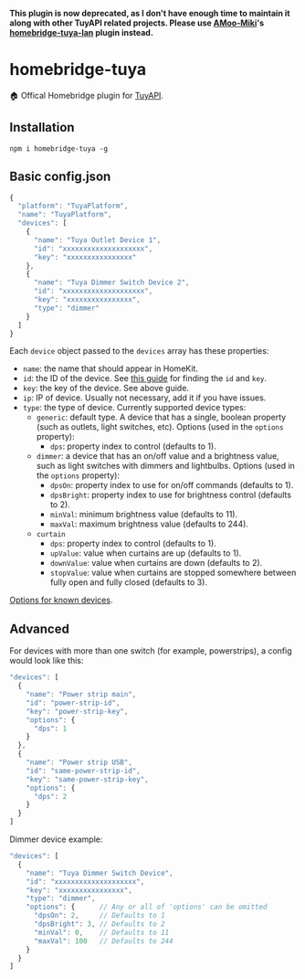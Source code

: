 **This plugin is now deprecated, as I don't have enough time to maintain it along with other TuyAPI related projects. Please use [AMoo-Miki](https://github.com/AMoo-Miki)'s [homebridge-tuya-lan](https://www.npmjs.com/package/homebridge-tuya-lan) plugin instead.**

# homebridge-tuya

🏠 Offical Homebridge plugin for [TuyAPI](https://github.com/codetheweb/tuyapi).

## Installation

```
npm i homebridge-tuya -g
```

## Basic config.json

```javascript
{
  "platform": "TuyaPlatform",
  "name": "TuyaPlatform",
  "devices": [
    {
      "name": "Tuya Outlet Device 1",
      "id": "xxxxxxxxxxxxxxxxxxxx",
      "key": "xxxxxxxxxxxxxxxx"
    },
    {
      "name": "Tuya Dimmer Switch Device 2",
      "id": "xxxxxxxxxxxxxxxxxxxx",
      "key": "xxxxxxxxxxxxxxxx",
      "type": "dimmer"
    }
  ]
}
```

Each `device` object passed to the `devices` array has these properties:

- `name`: the name that should appear in HomeKit.
- `id`: the ID of the device. See [this guide](https://github.com/codetheweb/tuyapi/blob/master/docs/SETUP.md) for finding the `id` and `key`.
- `key`: the key of the device. See above guide.
- `ip`: IP of device. Usually not necessary, add it if you have issues.
- `type`: the type of device. Currently supported device types:
  - `generic`: default type. A device that has a single, boolean property (such as outlets, light switches, etc). Options (used in the `options` property):
	  - `dps`: property index to control (defaults to 1).
  - `dimmer`: a device that has an on/off value and a brightness value, such as light switches with dimmers and lightbulbs. Options (used in the `options` property):
	  - `dpsOn`: property index to use for on/off commands (defaults to 1).
	  - `dpsBright`: property index to use for brightness control (defaults to 2).
	  - `minVal`: minimum brightness value (defaults to 11).
	  - `maxVal`: maximum brightness value (defaults to 244).
  - `curtain`
	  - `dps`: property index to control (defaults to 1).
	  - `upValue`: value when curtains are up (defaults to 1).
	  - `downValue`: value when curtains are down (defaults to 2).
	  - `stopValue`: value when curtains are stopped somewhere between fully open and fully closed (defaults to 3).

[Options for known devices](https://github.com/codetheweb/tuyapi/wiki/Device-Details).

## Advanced

For devices with more than one switch (for example, powerstrips), a config would look like this:

```javascript
"devices": [
  {
    "name": "Power strip main",
    "id": "power-strip-id",
    "key": "power-strip-key",
    "options": {      
      "dps": 1
    }
  },
  {
    "name": "Power strip USB",
    "id": "same-power-strip-id",
    "key": "same-power-strip-key",
    "options": {      
      "dps": 2
    }
  }
]
```

Dimmer device example:

```javascript
"devices": [
  {
    "name": "Tuya Dimmer Switch Device",
    "id": "xxxxxxxxxxxxxxxxxxxx",
    "key": "xxxxxxxxxxxxxxxx",
    "type": "dimmer",
    "options": {      // Any or all of 'options' can be omitted
      "dpsOn": 2,     // Defaults to 1
      "dpsBright": 3, // Defaults to 2
      "minVal": 0,    // Defaults to 11
      "maxVal": 100   // Defaults to 244
    }
  }
]
```

